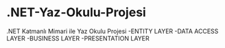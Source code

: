 # .NET-Yaz-Okulu-Projesi
.NET Katmanlı Mimari ile Yaz Okulu Projesi
-ENTITY LAYER
-DATA ACCESS LAYER
-BUSINESS LAYER
-PRESENTATION LAYER
